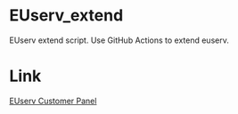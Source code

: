 # EUserv_extend
EUserv extend script.
Use GitHub Actions to extend euserv.
# Link
[EUserv Customer Panel](https://support.euserv.com)
